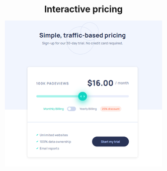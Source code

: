 <div align="center">
  <h1>Interactive pricing</h1>
</div>

<div align="center">
  <img width="500em" src="assets/img/pricing.png"></img>
</div>
